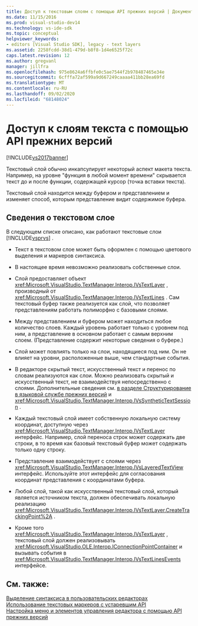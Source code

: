 ```yaml
---
title: Доступ к текстовым слоям с помощью API прежних версий | Документация Майкрософт
ms.date: 11/15/2016
ms.prod: visual-studio-dev14
ms.technology: vs-ide-sdk
ms.topic: conceptual
helpviewer_keywords:
- editors [Visual Studio SDK], legacy - text layers
ms.assetid: 2258fcdd-38d1-479d-b8f8-1d4e6525f72c
caps.latest.revision: 12
ms.author: gregvanl
manager: jillfra
ms.openlocfilehash: 975e8624a6ffbfe0c5ae7544f2b978487465e34e
ms.sourcegitcommit: 6cfffa72af599a9d667249caaaa411bb28ea69fd
ms.translationtype: MT
ms.contentlocale: ru-RU
ms.lasthandoff: 09/02/2020
ms.locfileid: "68148024"
---
```

# <a name="accessing-text-layers-by-using-the-legacy-api"></a>Доступ к слоям текста с помощью API прежних версий
[!INCLUDE[vs2017banner](../includes/vs2017banner.md)]

Текстовый слой обычно инкапсулирует некоторый аспект макета текста. Например, на уровне "функция в любой момент времени" скрывается текст до и после функции, содержащей курсор (точка вставки текста).  
  
 Текстовый слой находится между буфером и представлением и изменяет способ, которым представление видит содержимое буфера.  
  
## <a name="text-layer-information"></a>Сведения о текстовом слое  
 В следующем списке описано, как работают текстовые слои [!INCLUDE[vsprvs](../includes/vsprvs-md.md)] .  
  
- Текст в текстовом слое может быть оформлен с помощью цветового выделения и маркеров синтаксиса.  
  
- В настоящее время невозможно реализовать собственные слои.  
  
- Слой предоставляет объект <xref:Microsoft.VisualStudio.TextManager.Interop.IVsTextLayer> , производный от <xref:Microsoft.VisualStudio.TextManager.Interop.IVsTextLines> . Сам текстовый буфер также реализуется как слой, что позволяет представлениям работать полиморфно с базовыми слоями.  
  
- Между представлением и буфером может находиться любое количество слоев. Каждый уровень работает только с уровнем под ним, а представление в основном работает с самым верхним слоем. (Представление содержит некоторые сведения о буфере.)  
  
- Слой может повлиять только на слои, находящиеся под ним. Он не влияет на уровни, расположенные выше, чем стандартные события.  
  
- В редакторе скрытый текст, искусственный текст и перенос по словам реализуются как слои. Можно реализовать скрытый и искусственный текст, не взаимодействуя непосредственно с слоями. Дополнительные сведения см. [в разделе Структурирование в языковой службе прежних версий](../extensibility/internals/outlining-in-a-legacy-language-service.md) и <xref:Microsoft.VisualStudio.TextManager.Interop.IVsSyntheticTextSession> .  
  
- Каждый текстовый слой имеет собственную локальную систему координат, доступную через <xref:Microsoft.VisualStudio.TextManager.Interop.IVsTextLayer> интерфейс. Например, слой переноса строк может содержать две строки, в то время как базовый текстовый буфер может содержать только одну строку.  
  
- Представление взаимодействует с слоями через <xref:Microsoft.VisualStudio.TextManager.Interop.IVsLayeredTextView> интерфейс. Используйте этот интерфейс для согласования координат представления с координатами буфера.  
  
- Любой слой, такой как искусственный текстовый слой, который является источником текста, должен обеспечивать локальную реализацию <xref:Microsoft.VisualStudio.TextManager.Interop.IVsTextLayer.CreateTrackingPoint%2A> .  
  
- Кроме того <xref:Microsoft.VisualStudio.TextManager.Interop.IVsTextLayer> , текстовый слой должен реализовывать <xref:Microsoft.VisualStudio.OLE.Interop.IConnectionPointContainer> и вызывать события в <xref:Microsoft.VisualStudio.TextManager.Interop.IVsTextLinesEvents> интерфейсе.  
  
## <a name="see-also"></a>См. также:  
 [Выделение синтаксиса в пользовательских редакторах](../extensibility/syntax-coloring-in-custom-editors.md)   
 [Использование текстовых маркеров с устаревшим API](../extensibility/using-text-markers-with-the-legacy-api.md)   
 [Настройка меню и элементов управления редактора с помощью API прежних версий](../extensibility/customizing-editor-controls-and-menus-by-using-the-legacy-api.md)
